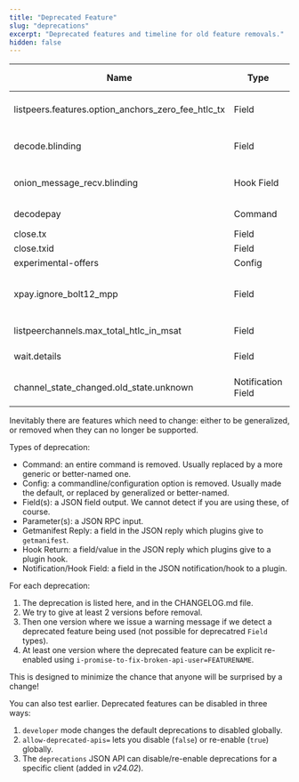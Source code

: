 ```yaml
---
title: "Deprecated Feature"
slug: "deprecations"
excerpt: "Deprecated features and timeline for old feature removals."
hidden: false
---
```


| Name                                 | Type               | First Deprecated | Last Supported | Description                                                                                                                                                                     |
|--------------------------------------|--------------------|------------------|----------------|---------------------------------------------------------------------------------------------------------------------------------------------------------------------------------|
| listpeers.features.option_anchors_zero_fee_htlc_tx | Field | v24.08          | v25.09         | Renamed to `option_anchors` in the spec: check for that in `features` instead                                                          |
| decode.blinding                      | Field              | v24.11           | v25.05         | Renamed to `first_path_key` in BOLT 4 (available in `decode` from v24.11)                                                              |
| onion_message_recv.blinding          | Hook Field         | v24.11           | v25.05         | Renamed to `first_path_key` in BOLT 4 (available in hook from v24.11)                                                                  |
| decodepay                            | Command            | v24.11           | v25.12         | Use `decode` which is more powerful (since v23.05)                                                                                     |
| close.tx                             | Field              | v24.11           | v25.12         | Use txs array instead                                                                                                                  |
| close.txid                           | Field              | v24.11           | v25.12         | Use txids array instead                                                                                                                |
| experimental-offers                  | Config             | v24.11           | v25.05         | Now the default                                                                                                                        |
| xpay.ignore_bolt12_mpp               | Field              | v25.05           | v25.12         | Try MPP even if the BOLT12 invoice doesn't explicitly allow it (CLN didn't until 25.02)                                                |
| listpeerchannels.max_total_htlc_in_msat | Field           | v25.02           | v26.03         | Use our_max_total_htlc_out_msat                                                                                                              |
| wait.details                         | Field              | v25.05           | v26.06         | Use subsystem-specific object instead                                                                                                  |
| channel_state_changed.old_state.unknown | Notification Field | v25.05        | v26.03         | Value "unknown" is deprecated: field will be omitted instead                                                                           |

Inevitably there are features which need to change: either to be generalized, or removed when they can no longer be supported.

Types of deprecation:
* Command: an entire command is removed.  Usually replaced by a more generic or better-named one.
* Config: a commandline/configuration option is removed.  Usually made the default, or replaced by generalized or better-named.
* Field(s): a JSON field output.  We cannot detect if you are using these, of course.
* Parameter(s): a JSON RPC input.
* Getmanifest Reply: a field in the JSON reply which plugins give to `getmanifest`.
* Hook Return: a field/value in the JSON reply which plugins give to a plugin hook.
* Notification/Hook Field: a field in the JSON notification/hook to a plugin.

For each deprecation:
1. The deprecation is listed here, and in the CHANGELOG.md file.
2. We try to give at least 2 versions before removal.
3. Then one version where we issue a warning message if we detect a deprecated feature being used (not possible for deprecatred `Field` types).
4. At least one version where the deprecated feature can be explicit re-enabled using `i-promise-to-fix-broken-api-user=FEATURENAME`.


This is designed to minimize the chance that anyone will be surprised by a change!

You can also test earlier.  Deprecated features can be disabled in three ways:
1. `developer` mode changes the default deprecations to disabled globally.
2. `allow-deprecated-apis=` lets you disable (`false`) or re-enable (`true`) globally.
3. The `deprecations` JSON API can disable/re-enable deprecations for a specific client (added in *v24.02*).
